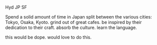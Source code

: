 Hyd
JP
SF

Spend a solid amount of time in Japan split between the various cities: Tokyo, Osaka, Kyoto. grind out of great cafes. be inspired by their dedication to their craft. absorb the culture. learn the language.

this would be dope. would love to do this.